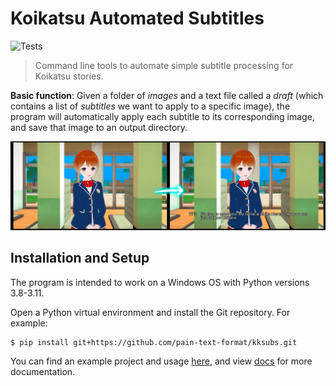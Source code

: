# Koikatsu Automated Subtitles

![Tests](https://github.com/pain-text-format/kksubs/actions/workflows/tests.yml/badge.svg)

> Command line tools to automate simple subtitle processing for Koikatsu stories.

**Basic function**: Given a folder of *images* and a text file called a *draft* (which contains a list of *subtitles* we want to apply to a specific image), the program will automatically apply each subtitle to its corresponding image, and save that image to an output directory.

![processed-image](demo.png)

## Installation and Setup
The program is intended to work on a Windows OS with Python versions 3.8-3.11.

Open a Python virtual environment and install the Git repository. For example:
```console
$ pip install git+https://github.com/pain-text-format/kksubs.git
```

You can find an example project and usage [here](https://github.com/pain-text-format/kksubs-sample-project), and view [docs](docs/README.md) for more documentation.